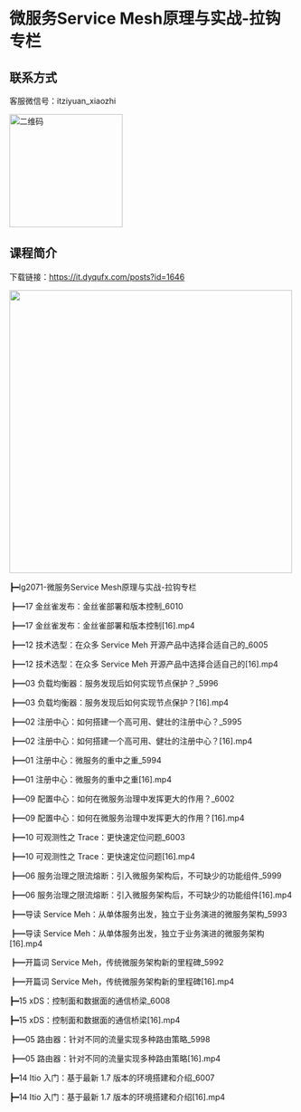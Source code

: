 # 微服务Service Mesh原理与实战-拉钩专栏

## 联系方式

客服微信号：itziyuan_xiaozhi

<img src="https://ziyuanyun.oss-cn-guangzhou.aliyuncs.com/common/20240614073449/666b82192834a.jpg" width="200" height="200" alt="二维码">

## 课程简介

下载链接：https://it.dyqufx.com/posts?id=1646

<img src="https://ziyuanyun.oss-cn-guangzhou.aliyuncs.com/yun/20240515183458/66448fd2bffba.jpg" width="500" alt="">

  ┣━lg2071-微服务Service Mesh原理与实战-拉钩专栏

 ┣━17 金丝雀发布：金丝雀部署和版本控制_6010

 ┣━17 金丝雀发布：金丝雀部署和版本控制[16].mp4

 ┣━12 技术选型：在众多 Service Meh 开源产品中选择合适自己的_6005

 ┣━12 技术选型：在众多 Service Meh 开源产品中选择合适自己的[16].mp4

 ┣━03 负载均衡器：服务发现后如何实现节点保护？_5996

 ┣━03 负载均衡器：服务发现后如何实现节点保护？[16].mp4

 ┣━02 注册中心：如何搭建一个高可用、健壮的注册中心？_5995

 ┣━02 注册中心：如何搭建一个高可用、健壮的注册中心？[16].mp4

 ┣━01 注册中心：微服务的重中之重_5994

 ┣━01 注册中心：微服务的重中之重[16].mp4

 ┣━09 配置中心：如何在微服务治理中发挥更大的作用？_6002

 ┣━09 配置中心：如何在微服务治理中发挥更大的作用？[16].mp4

 ┣━10 可观测性之 Trace：更快速定位问题_6003

 ┣━10 可观测性之 Trace：更快速定位问题[16].mp4

 ┣━06 服务治理之限流熔断：引入微服务架构后，不可缺少的功能组件_5999

 ┣━06 服务治理之限流熔断：引入微服务架构后，不可缺少的功能组件[16].mp4

 ┣━导读 Service Meh：从单体服务出发，独立于业务演进的微服务架构_5993

 ┣━导读 Service Meh：从单体服务出发，独立于业务演进的微服务架构[16].mp4

 ┣━开篇词 Service Meh，传统微服务架构新的里程碑_5992

 ┣━开篇词 Service Meh，传统微服务架构新的里程碑[16].mp4

 ┣━15 xDS：控制面和数据面的通信桥梁_6008

 ┣━15 xDS：控制面和数据面的通信桥梁[16].mp4

 ┣━05 路由器：针对不同的流量实现多种路由策略_5998

 ┣━05 路由器：针对不同的流量实现多种路由策略[16].mp4

 ┣━14 Itio 入门：基于最新 1.7 版本的环境搭建和介绍_6007

 ┣━14 Itio 入门：基于最新 1.7 版本的环境搭建和介绍[16].mp4

  